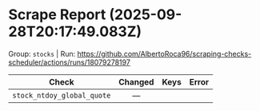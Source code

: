 # Scrape Report (2025-09-28T20:17:49.083Z)

Group: `stocks`  |  Run: https://github.com/AlbertoRoca96/scraping-checks-scheduler/actions/runs/18079278197

| Check | Changed | Keys | Error |
|---|:---:|:--|:--|
| `stock_ntdoy_global_quote` | — |  |  |
